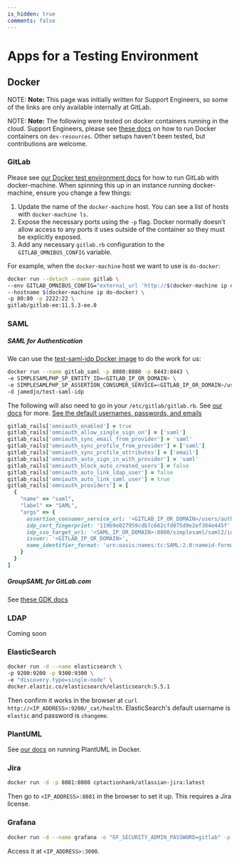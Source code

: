 ```yaml
---
is_hidden: true
comments: false
---
```


# Apps for a Testing Environment

## Docker

NOTE: **Note:**
This page was initially written for Support Engineers, so some of the links
are only available internally at GitLab.

NOTE: **Note:**
The following were tested on docker containers running in the cloud.
 Support Engineers, please see [these docs](https://gitlab.com/gitlab-com/dev-resources/tree/master/dev-resources#running-docker-containers)
on how to run Docker containers on `dev-resources`. Other setups haven't been tested, but contributions are
welcome.

### GitLab

Please see [our Docker test environment docs](https://docs.gitlab.com/ee/install/digitaloceandocker.html#create-new-gitlab-container) for how to run GitLab with docker-machine. When spinning this up in an instance running docker-machine, ensure you change a few things:

   1. Update the name of the `docker-machine` host. You can see a list of hosts
      with `docker-machine ls`.
   1. Expose the necessary ports using the `-p` flag. Docker normally doesn't
      allow access to any ports it uses outside of the container so they must be
      explicitly exposed.
   1. Add any necessary `gitlab.rb` configuration to the
      `GITLAB_OMNIBUS_CONFIG` variable.

For example, when the `docker-machine` host we want to use is `do-docker`:

   ```sh
   docker run --detach --name gitlab \
   --env GITLAB_OMNIBUS_CONFIG="external_url 'http://$(docker-machine ip do-docker)'; gitlab_rails['gitlab_shell_ssh_port'] = 2222;" \
   --hostname $(docker-machine ip do-docker) \
   -p 80:80 -p 2222:22 \
   gitlab/gitlab-ee:11.5.3-ee.0
   ```

### SAML

##### SAML for Authentication

We can use the [test-saml-idp Docker image](https://hub.docker.com/r/jamedjo/test-saml-idp) to do the work for us:

   ```sh
   docker run --name gitlab_saml -p 8080:8080 -p 8443:8443 \
   -e SIMPLESAMLPHP_SP_ENTITY_ID=<GITLAB_IP_OR_DOMAIN> \
   -e SIMPLESAMLPHP_SP_ASSERTION_CONSUMER_SERVICE=<GITLAB_IP_OR_DOMAIN>/users/auth/saml/callback \
   -d jamedjo/test-saml-idp
   ```

The following will also need to go in your `/etc/gitlab/gitlab.rb`. See [our docs](https://docs.gitlab.com/ee/integration/saml.html) for more. [See the default usernames, passwords, and emails](https://hub.docker.com/r/jamedjo/test-saml-idp/#usage)

   ```ruby
   gitlab_rails['omniauth_enabled'] = true
   gitlab_rails['omniauth_allow_single_sign_on'] = ['saml']
   gitlab_rails['omniauth_sync_email_from_provider'] = 'saml'
   gitlab_rails['omniauth_sync_profile_from_provider'] = ['saml']
   gitlab_rails['omniauth_sync_profile_attributes'] = ['email']
   gitlab_rails['omniauth_auto_sign_in_with_provider'] = 'saml'
   gitlab_rails['omniauth_block_auto_created_users'] = false
   gitlab_rails['omniauth_auto_link_ldap_user'] = false
   gitlab_rails['omniauth_auto_link_saml_user'] = true
   gitlab_rails['omniauth_providers'] = [
     {
       "name" => "saml",
       "label" => "SAML",
       "args" => {
         assertion_consumer_service_url: '<GITLAB_IP_OR_DOMAIN>/users/auth/saml/callback',
         idp_cert_fingerprint: '119b9e027959cdb7c662cfd075d9e2ef384e445f',
         idp_sso_target_url: '<SAML_IP_OR_DOMAIN>:8080/simplesaml/saml2/idp/SSOService.php',
         issuer: '<GITLAB_IP_OR_DOMAIN>',
         name_identifier_format: 'urn:oasis:names:tc:SAML:2.0:nameid-format:persistent'
       }
     }
   ]
   ```

##### GroupSAML for GitLab.com

See [these GDK docs](https://gitlab.com/gitlab-org/gitlab-development-kit/blob/master/doc/howto/saml.md)

### LDAP

Coming soon

### ElasticSearch

   ```sh
   docker run -d --name elasticsearch \
   -p 9200:9200 -p 9300:9300 \
   -e "discovery.type=single-node" \
   docker.elastic.co/elasticsearch/elasticsearch:5.5.1
   ```

Then confirm it works in the browser at `curl http://<IP_ADDRESS>:9200/_cat/health`.
  ElasticSearch's default username is `elastic` and password is `changeme`.

### PlantUML

See [our docs](https://docs.gitlab.com/ee/administration/integration/plantuml.html#docker) on running PlantUML in Docker.

### Jira

```sh
docker run -d -p 8081:8080 cptactionhank/atlassian-jira:latest
```

Then go to `<IP_ADDRESS>:8081` in the browser to set it up.  This requires a
Jira license.

### Grafana

```sh
docker run -d --name grafana -e "GF_SECURITY_ADMIN_PASSWORD=gitlab" -p 3000:3000 grafana/grafana
```

Access it at `<IP_ADDRESS>:3000`.